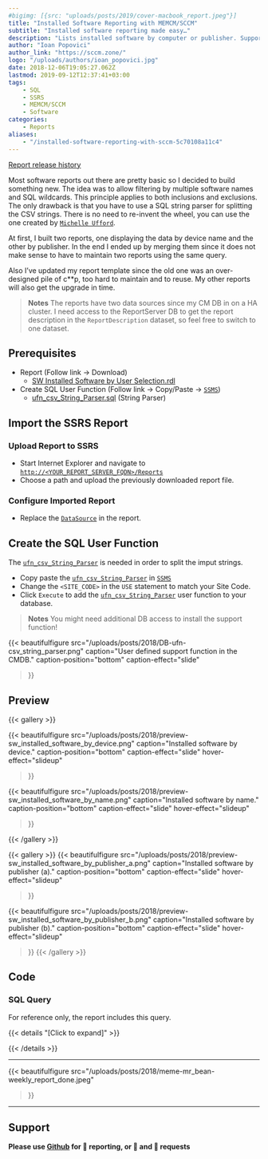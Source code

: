 ```yaml
---
#bigimg: [{src: "uploads/posts/2019/cover-macbook_report.jpeg"}]
title: "Installed Software Reporting with MEMCM/SCCM"
subtitle: "Installed software reporting made easy…"
description: "Lists installed software by computer or publisher. Supports filtering and exclusions by multiple software names using comma separated values and wildcards."
author: "Ioan Popovici"
author_link: "https://sccm.zone/"
logo: "/uploads/authors/ioan_popovici.jpg"
date: 2018-12-06T19:05:27.062Z
lastmod: 2019-09-12T12:37:41+03:00
tags:
    - SQL
    - SSRS
    - MEMCM/SCCM
    - Software
categories:
    - Reports
aliases:
    - "/installed-software-reporting-with-sccm-5c70108a11c4"
---
```


[Report release history](http://SCCM.Zone/sw-installed-software-by-user-selection-changelog)

Most software reports out there are pretty basic so I decided to build something new. The idea was to allow filtering by multiple software names and SQL wildcards. This principle applies to both inclusions and exclusions. The only drawback is that you have to use a SQL string parser for splitting the CSV strings. There is no need to re-invent the wheel, you can use the one created by [`Michelle Ufford`](http://hadoopsie.com).

At first, I built two reports, one displaying the data by device name and the other by publisher. In the end I ended up by merging them since it does not make sense to have to maintain two reports using the same query.

Also I’ve updated my report template since the old one was an over-designed pile of c**p, too hard to maintain and to reuse. My other reports will also get the upgrade in time.

> **Notes**
> The reports have two data sources since my CM DB in on a HA cluster. I need access to the ReportServer DB to get the report description in the `ReportDescription` dataset, so feel free to switch to one dataset.

## Prerequisites

* Report (Follow link → Download)
  * [SW Installed Software by User Selection.rdl](https://snippets.cacher.io/snippet/a948fe20b2fbc9ec1062)
* Create SQL User Function (Follow link → Copy/Paste → [`SSMS`](https://docs.microsoft.com/en-us/sql/ssms/sql-server-management-studio-ssms?view=sql-server-2017))
  * [ufn_csv_String_Parser.sql](https://snippets.cacher.io/snippet/22b47fd513bfb97f3dd5) (String Parser)

## Import the SSRS Report

### Upload Report to SSRS

* Start Internet Explorer and navigate to [`http://<YOUR_REPORT_SERVER_FQDN>/Reports`](http://en.wikipedia.org/wiki/Fully_qualified_domain_name)
* Choose a path and upload the previously downloaded report file.

### Configure Imported Report

* Replace the [`DataSource`](https://joshheffner.com/how-to-import-additional-software-update-reports-in-sccm/) in the report.

## Create the SQL User Function

The [`ufn_csv_String_Parser`](#sql-user-function) is needed in order to split the imput strings.

* Copy paste the [`ufn_csv_String_Parser`](#sql-user-function) in [`SSMS`](https://docs.microsoft.com/en-us/sql/ssms/sql-server-management-studio-ssms?view=sql-server-2017)
* Change the `<SITE_CODE>` in the `USE` statement to match your Site Code.
* Click `Execute` to add the [`ufn_csv_String_Parser`](#sql-user-function) user function to your database.

> **Notes**
> You might need additional DB access to install the support function!

{{<
    beautifulfigure src="/uploads/posts/2018/DB-ufn-csv_string_parser.png"
    caption="User defined support function in the CMDB."
    caption-position="bottom" caption-effect="slide"
>}}

## Preview

{{< gallery >}}

{{<
    beautifulfigure src="/uploads/posts/2018/preview-sw_installed_software_by_device.png"
    caption="Installed software by device."
    caption-position="bottom" caption-effect="slide"
    hover-effect="slideup"
>}}

{{<
    beautifulfigure src="/uploads/posts/2018/preview-sw_installed_software_by_name.png"
    caption="Installed software by name."
    caption-position="bottom" caption-effect="slide"
    hover-effect="slideup"
>}}

{{< /gallery >}}

{{< gallery >}}
{{<
    beautifulfigure src="/uploads/posts/2018/preview-sw_installed_software_by_publisher_a.png"
    caption="Installed software by publisher (a)."
    caption-position="bottom" caption-effect="slide"
    hover-effect="slideup"
>}}

{{<
    beautifulfigure src="/uploads/posts/2018/preview-sw_installed_software_by_publisher_b.png"
    caption="Installed software by publisher (b)."
    caption-position="bottom" caption-effect="slide"
    hover-effect="slideup"
>}}
{{< /gallery >}}

## Code

### SQL Query

For reference only, the report includes this query.

{{< details "[Click to expand]" >}}
<script src="https://embed.cacher.io/82023cd40c33a313adaa459a09254ba02f5fab45.js?a=5eff416915ecfe811da0aa5944a91892&t=github_gist"></script>
{{< /details >}}

***

{{<
    beautifulfigure src="/uploads/posts/2018/meme-mr_bean-weekly_report_done.jpeg"
>}}

***

## Support

**Please use [Github](http://SCCM.Zone/GIT) for 🐛 reporting, or 🌈 and 🦄 requests**
